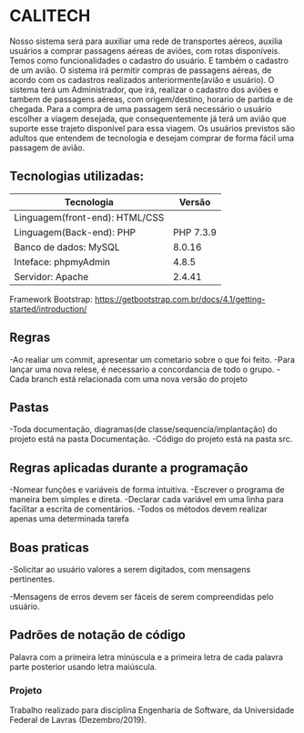 # CALITECH
Nosso sistema será para auxiliar uma rede de transportes aéreos, auxilia usuários a comprar passagens aéreas de aviões, com rotas disponíveis. Temos como funcionalidades o cadastro do usuário. E também o cadastro de um avião. O sistema irá permitir compras de passagens aéreas, de acordo com os cadastros realizados anteriormente(avião e usuário). O sistema terá um Administrador, que irá, realizar o cadastro dos aviões e tambem de passagens aéreas, com origem/destino, horario de partida e de chegada. Para a compra de uma passagem será necessário o usuário escolher a viagem desejada, que consequentemente já terá um avião que suporte esse trajeto disponível para essa viagem. Os usuários previstos são adultos que entendem de tecnologia e desejam comprar de forma fácil uma passagem de avião.

## Tecnologias utilizadas:
| Tecnologia | Versão |
| --- | --- |
| Linguagem(front-end): HTML/CSS|  |
| Linguagem(Back-end): PHP | PHP 7.3.9 |
| Banco de dados: MySQL |  8.0.16  |
| Inteface: phpmyAdmin | 4.8.5 |
| Servidor: Apache|  2.4.41|

Framework Bootstrap: https://getbootstrap.com.br/docs/4.1/getting-started/introduction/


## Regras
-Ao realiar um commit, apresentar um cometario sobre o que foi feito.
\-Para lançar uma nova relese, é necessario a concordancia de todo o grupo.
\-Cada branch está relacionada com uma nova versão do projeto


## Pastas
-Toda documentação, diagramas(de classe/sequencia/implantação) do projeto está na pasta Documentação.
\-Código do projeto está na pasta src.

## Regras aplicadas durante a programação
-Nomear funções e variáveis de forma intuitiva. 
\-Escrever o programa de maneira bem simples e direta.
\-Declarar cada variável em uma linha para facilitar a escrita de comentários.
\-Todos os métodos devem realizar apenas uma determinada tarefa


## Boas praticas
-Solicitar ao usuário valores a serem digitados, com mensagens pertinentes.

\-Mensagens de erros devem ser fáceis de serem compreendidas pelo usuário.


## Padrões de notação de código
Palavra com a primeira letra minúscula e a primeira letra de cada palavra parte posterior usando letra maiúscula.


### Projeto
Trabalho realizado para disciplina Engenharia de Software, da Universidade Federal de Lavras (Dezembro/2019). 

 
